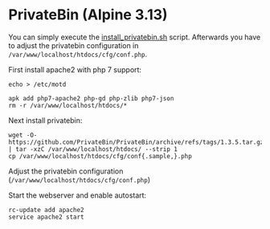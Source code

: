 # PrivateBin (Alpine 3.13)
You can simply execute the [install_privatebin.sh](./privatebin.sh) script. Afterwards you have to adjust the privatebin configuration in `/var/www/localhost/htdocs/cfg/conf.php`.

First install apache2 with php 7 support:
```shell
echo > /etc/motd

apk add php7-apache2 php-gd php-zlib php7-json
rm -r /var/www/localhost/htdocs/*
```

Next install privatebin:
```shell
wget -O- https://github.com/PrivateBin/PrivateBin/archive/refs/tags/1.3.5.tar.gz | tar -xzC /var/www/localhost/htdocs/ --strip 1
cp /var/www/localhost/htdocs/cfg/conf{.sample,}.php
```

Adjust the privatebin configuration (`/var/www/localhost/htdocs/cfg/conf.php`)

Start the webserver and enable autostart:
```shell
rc-update add apache2
service apache2 start
```
